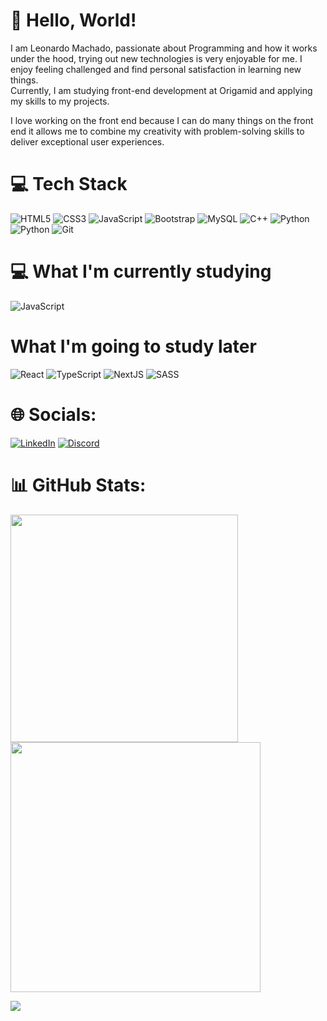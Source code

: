 # 👋 Hello, World!

I am Leonardo Machado, passionate about Programming and how it works under the hood, trying out new technologies is very enjoyable for me. I enjoy feeling challenged and find personal satisfaction in learning new things. </br>
Currently, I am studying front-end development at Origamid and applying my skills to my projects.

I love working on the front end because I can do many things on the front end it allows me to combine my creativity with problem-solving skills to deliver exceptional user experiences.

# 💻 Tech Stack

![HTML5](https://img.shields.io/badge/html5-%23E34F26.svg?style=for-the-badge&logo=html5&logoColor=white) ![CSS3](https://img.shields.io/badge/css3-%231572B6.svg?style=for-the-badge&logo=css3&logoColor=white) ![JavaScript](https://img.shields.io/badge/javascript-%23323330.svg?style=for-the-badge&logo=javascript&logoColor=%23F7DF1E) ![Bootstrap](https://img.shields.io/badge/Bootstrap-563D7C?style=for-the-badge&logo=bootstrap&logoColor=white) ![MySQL](https://img.shields.io/badge/MySQL-00000F?style=for-the-badge&logo=mysql&logoColor=white) ![C++](https://img.shields.io/badge/C%2B%2B-00599C?style=for-the-badge&logo=c%2B%2B&logoColor=white) ![Python](https://img.shields.io/badge/Python-14354C?style=for-the-badge&logo=python&logoColor=white) ![Python](https://img.shields.io/badge/PHP-777BB4?style=for-the-badge&logo=php&logoColor=white) ![Git](https://img.shields.io/badge/Git-E34F26?style=for-the-badge&logo=git&logoColor=white) 

# 💻 What I'm currently studying

![JavaScript](https://img.shields.io/badge/javascript-%23323330.svg?style=for-the-badge&logo=javascript&logoColor=%23F7DF1E)

# What I'm going to study later

![React](https://img.shields.io/badge/react-%2320232a.svg?style=for-the-badge&logo=react&logoColor=%2361DAFB) ![TypeScript](https://img.shields.io/badge/typescript-%23007ACC.svg?style=for-the-badge&logo=typescript&logoColor=white) ![NextJS](https://img.shields.io/badge/Next-black?style=for-the-badge&logo=next.js&logoColor=white) ![SASS](https://img.shields.io/badge/SASS-hotpink.svg?style=for-the-badge&logo=SASS&logoColor=white) 

# 🌐 Socials:
[![LinkedIn](https://img.shields.io/badge/LinkedIn-%230077B5.svg?logo=linkedin&logoColor=white)](leonardommachado)
[![Discord](https://img.shields.io/badge/Discord-%237289DA.svg?logo=discord&logoColor=white)](https://discord.gg/.leonardomachado)

# 📊 GitHub Stats:
<img src="https://github-readme-stats-wheat-two-53.vercel.app/api?username=LeonardoMancilha&theme=dark&hide_border=false&include_all_commits=false&count_private=false"  width="364px" />                    <img src="https://github-readme-streak-stats.herokuapp.com/?user=LeonardoMancilha&theme=dark&hide_border=false"  width="400px" />



![](https://github-readme-stats-wheat-two-53.vercel.app/api/top-langs/?username=LeonardoMancilha&theme=neon&hide_border=false&include_all_commits=false&count_private=false&layout=compact)
